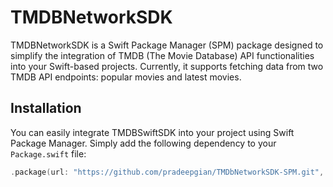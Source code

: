 # TMDBNetworkSDK

TMDBNetworkSDK is a Swift Package Manager (SPM) package designed to simplify the integration of TMDB (The Movie Database) API functionalities into your Swift-based projects.
Currently, it supports fetching data from two TMDB API endpoints: popular movies and latest movies.

## Installation

You can easily integrate TMDBSwiftSDK into your project using Swift Package Manager. Simply add the following dependency to your `Package.swift` file:

```swift
.package(url: "https://github.com/pradeepgian/TMDbNetworkSDK-SPM.git", from: "1.0.0")
